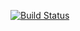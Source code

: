 [![Build Status](https://travis-ci.org/kristina811/chessviz.svg?branch=master)](https://travis-ci.org/kristina811/chessviz)

